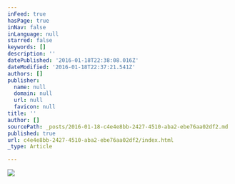 ```yaml
---
inFeed: true
hasPage: true
inNav: false
inLanguage: null
starred: false
keywords: []
description: ''
datePublished: '2016-01-18T22:38:08.016Z'
dateModified: '2016-01-18T22:37:21.541Z'
authors: []
publisher:
  name: null
  domain: null
  url: null
  favicon: null
title: ''
author: []
sourcePath: _posts/2016-01-18-c4e4e8bb-2427-4510-aba2-ebe76aa02df2.md
published: true
url: c4e4e8bb-2427-4510-aba2-ebe76aa02df2/index.html
_type: Article

---
```

![](https://the-grid-user-content.s3-us-west-2.amazonaws.com/3fe73cbc-083b-468d-9f80-d1cfc7f6e928.jpg)
